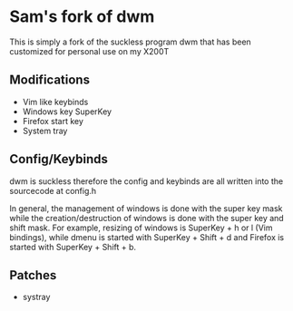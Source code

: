 # Sam's fork of dwm

This is simply a fork of the suckless program dwm that has been customized
for personal use on my X200T

## Modifications 

- Vim like keybinds
- Windows key SuperKey
- Firefox start key
- System tray

## Config/Keybinds

dwm is suckless therefore the config and keybinds are all written into the 
sourcecode at config.h

In general, the management of windows is done with the super key mask while the
creation/destruction of windows is done with the super key and shift mask. For example,
resizing of windows is SuperKey + h or l (Vim bindings), while dmenu is started with
SuperKey + Shift + d and Firefox is started with SuperKey + Shift + b.

## Patches

- systray
